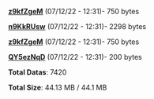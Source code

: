 [**z9kfZgeM**](/data/z9kfZgeM.txt) (07/12/22 - 12:31)- 750 bytes

[**n9KkRUsw**](/data/n9KkRUsw.txt) (07/12/22 - 12:31)- 2298 bytes

[**z9kfZgeM**](/data/z9kfZgeM.txt) (07/12/22 - 12:31)- 750 bytes

[**QY5ezNqD**](/data/QY5ezNqD.txt) (07/12/22 - 12:31)- 200 bytes

**Total Datas**: 7420

**Total Size**: 44.13 MB / 44.1 MB